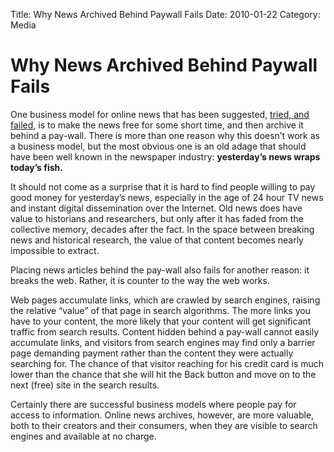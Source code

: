 Title: Why News Archived Behind Paywall Fails
Date: 2010-01-22
Category: Media

Why News Archived Behind Paywall Fails
======================================

One business model for online news that has been suggested, [tried, and
failed](http://www.nytimes.com/2007/09/18/business/media/18times.html),
is to make the news free for some short time, and then archive it behind
a pay-wall. There is more than one reason why this doesn’t work as a
business model, but the most obvious one is an old adage that should
have been well known in the newspaper industry: **yesterday’s news wraps
today’s fish.**

It should not come as a surprise that it is hard to find people willing
to pay good money for yesterday’s news, especially in the age of 24 hour
TV news and instant digital dissemination over the Internet. Old news
does have value to historians and researchers, but only after it has
faded from the collective memory, decades after the fact. In the space
between breaking news and historical research, the value of that content
becomes nearly impossible to extract.

Placing news articles behind the pay-wall also fails for another reason:
it breaks the web. Rather, it is counter to the way the web works.

Web pages accumulate links, which are crawled by search engines, raising
the relative “value” of that page in search algorithms. The more links
you have to your content, the more likely that your content will get
significant traffic from search results. Content hidden behind a
pay-wall cannot easily accumulate links, and visitors from search
engines may find only a barrier page demanding payment rather than the
content they were actually searching for. The chance of that visitor
reaching for his credit card is much lower than the chance that she will
hit the Back button and move on to the next (free) site in the search
results.

Certainly there are successful business models where people pay for
access to information. Online news archives, however, are more valuable,
both to their creators and their consumers, when they are visible to
search engines and available at no charge.
